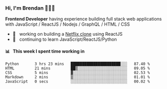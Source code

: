 ### Hi, I'm Brendan 👨🏻‍💻

<b>Frontend Developer</b> having experience building full stack web applications with JavaScript / ReactJS / Nodejs / GraphQL / HTML / CSS</p>

 - 🚀 	&nbsp; working on building a [Netflix clone](https://github.com/brendantfinn/netflix-clone) using ReactJS
 - 🌱 	&nbsp; continuing to learn JavaScript/ReactJS/Python

 
 
#### 📊 	&nbsp; This week I spent time working in
<!--START_SECTION:waka-->
```text
Python       3 hrs 23 mins   ██████████████████████░░░   87.40 % 
HTML         21 mins         ██▒░░░░░░░░░░░░░░░░░░░░░░   09.05 % 
CSS          5 mins          ▓░░░░░░░░░░░░░░░░░░░░░░░░   02.53 % 
Markdown     2 mins          ▒░░░░░░░░░░░░░░░░░░░░░░░░   01.01 % 
JavaScript   0 secs          ░░░░░░░░░░░░░░░░░░░░░░░░░   00.02 % 
```
<!--END_SECTION:waka-->
